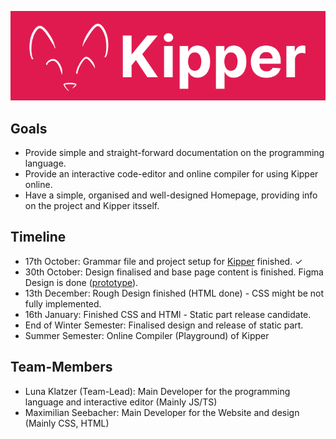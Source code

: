![](./src/img/Kipper-Logo-with-head.png)

## Goals

- Provide simple and straight-forward documentation on the programming language.
- Provide an interactive code-editor and online compiler for using Kipper online.
- Have a simple, organised and well-designed Homepage, providing info on the project and Kipper itsself.

## Timeline
- 17th October: Grammar file and project setup for [Kipper](https://github.com/Luna-Klatzer/Kipper) finished. ✓
- 30th October: Design finalised and base page content is finished. Figma Design is done ([prototype](https://www.figma.com/proto/wpt1dHa6Y1NITO2sq0xdRX/Web-Layout?node-id=0%3A1)).
- 13th December: Rough Design finished (HTML done) - CSS might be not fully implemented.
- 16th January: Finished CSS and HTMl - Static part release candidate.
- End of Winter Semester: Finalised design and release of static part.
- Summer Semester: Online Compiler (Playground) of Kipper

## Team-Members

- Luna Klatzer (Team-Lead): Main Developer for the programming language and interactive editor (Mainly JS/TS)
- Maximilian Seebacher: Main Developer for the Website and design (Mainly CSS, HTML)
